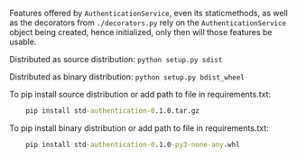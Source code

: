 Features offered by `AuthenticationService`, even its staticmethods,
as well as the decorators from `./decorators.py` rely on the `AuthenticationService`
object being created, hence initialized, only then will those features be usable.

Distributed as source distribution: ```python setup.py sdist```

Distributed as binary distribution: ```python setup.py bdist_wheel```

To pip install source distribution or add path to file in requirements.txt:
``` cmd
    pip install std-authentication-0.1.0.tar.gz
```

To pip install binary distribution or add path to file in requirements.txt:
``` cmd
    pip install std-authentication-0.1.0-py3-none-any.whl
```
